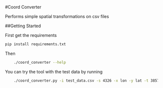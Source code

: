 #Coord Converter

Performs simple spatial transformations on csv files


##Getting Started

First get the requirements

```bash
pip install requirements.txt
```

Then

```bash
    ./coord_converter --help
```

You can try the tool with the test data by running

```bash
    ./coord_converter.py -i test_data.csv -s 4326 -x lon -y lat -t 3857 -o outfile.csv
```